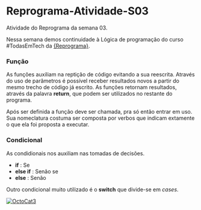 # Reprograma-Atividade-S03
Atividade do Reprograma da semana 03.

Nessa semana demos continuidade à Lógica de programação do curso #TodasEmTech da <a href="https://reprograma.com.br/">{Reprograma}</a>. 

<h3>Função</h3>

As funções auxiliam na reptição de código evitando a sua reescrita. Através do uso de parâmetros é possível receber resultados novos a partir do mesmo trecho de código já escrito. 
As funções retornam resultados, através da palavra **return**, que podem ser utilizados no restante do programa.

Após ser definida a função deve ser chamada, pra só então entrar em uso. Sua nomeclatura costuma ser composta por verbos que indicam extamente o que ela foi proposta a executar.

<h3>Condicional</h3>

As condidionais nos auxiliam nas tomadas de decisões.

- **if** : Se
- **else if** : Senão se
- **else** : Senão

Outro condicional muito utilizado é o **switch** que divide-se em *cases*.

<a href="https://ibb.co/WPpqVZQ"><img src="https://i.ibb.co/WPpqVZQ/OctoCat3.jpg" alt="OctoCat3" border="0"></a>





